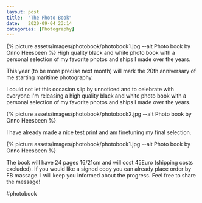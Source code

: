 ```yaml
---
layout: post
title:  "The Photo Book"
date:   2020-09-04 23:14
categories: [Photography]
---
```

{% picture assets/images/photobook/photobook1.jpg --alt Photo book by Onno Heesbeen %}
High quality black and white photo book with a personal selection of my favorite photos and ships I made over the years.

<!--more-->

This year (to be more precise next month) will mark the 20th anniversary of me starting maritime photography.

I could not let this occasion slip by unnoticed and to celebrate with everyone I'm releasing a high quality black and white photo book with a personal selection of my favorite photos and ships I made over the years.

{% picture assets/images/photobook/photobook2.jpg --alt Photo book by Onno Heesbeen %}

I have already made a nice test print and am finetuning my final selection.

{% picture assets/images/photobook/photobook1.jpg --alt Photo book by Onno Heesbeen %}

The book will have 24 pages 16/21cm and will cost 45Euro (shipping costs excluded). If you would like a signed copy you can already place order by FB massage. I will keep you informed about the progress. Feel free to share the message!

#photobook
